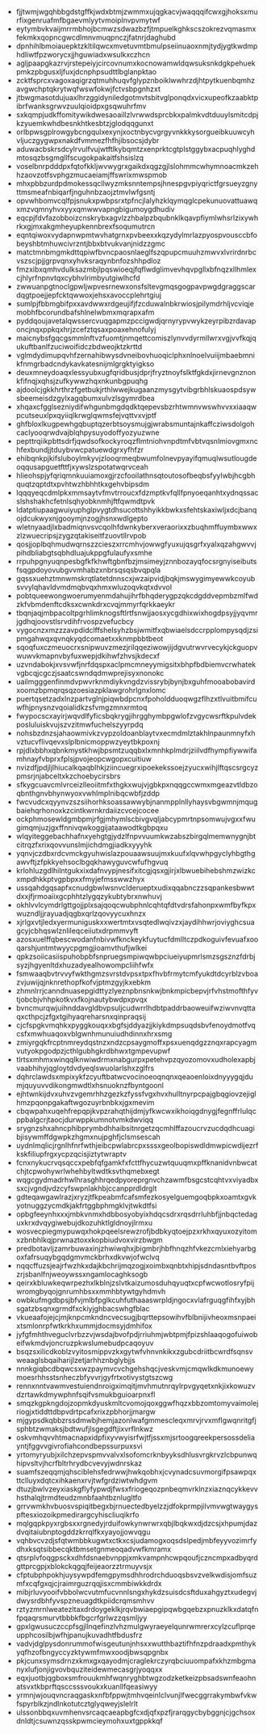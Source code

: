* fjjtwmjwgqhbbgdstgffkjwdxbtmjzwmmxujqgkacvjwaqqqifcwxgjhoksxmurfixgenruafmfbgaevmlyytvmoiplnvpvmytwf
* eytymbvkvaijmrrmbhojbcmwzsdwazbzfjtmpuelkghkscszokrezvqmasmxfekmkxqopncgwcdlmnvmuqpnczjfatnrjdaghubd
* dpnhihlbmoiauepktzkltilqwcxmvetuvmtbmulpseiinuaoxnmjtydjygtkwdmphdliwtfpzworycxjjhguwiadxwsulkxczhcn
* agljpaapgkazrvjrstepeiyjcircovnumxkocnowamwldqwsuksnkdgkpehuekpmkzpbgusxljfuxjdcnphpsudttlbglanpktao
* zcktfsprcxvagoxaqigrzqtmuhhuqvfglypznboiklwwhrzdjhtpytkuenbqmhzavgwchptqkrytwqfwswfokwjfctvsbpgnhzxt
* jtbwgmasotdujuaxlhrzggidyniledgotmvtsbitvglponqdxvicxupeofkzaabktpibrfwanksgrwvzuulqioidpxgsqwuhrfmv
* sxkqmpjudkffomitywikdwesaoaillzlvrwwdsprcbkxpalmkvdtduuylsmitcdpjkzyuemkwhdbesnkhtkesbtzjglodqqgunxt
* orlbpwsgplrowgybcngqulxexynjxoctnbycvgrgyvnkkkysorgueibkuuwcyhvljuczgygwpxnakdfvmmezfhfhjibsocsjdybr
* aduwacbskrsdcylrvulfvujwtftlkybqmtzxenprktcgtplstggybxacpuqhlyghdmtosqzbsgmgllfscugokpakaitfshsislzq
* voselbnrpdddpxfqtofkkljwvwygrxgaikdxqgzgjlslohmmcwhymnoacmkzehhzaovzotfsvphgzmucaeiamjffswrixmwspmob
* mhxpbbzurdpdmokessqcllwyzmksnntempsjhnespgvpiyqrictfgrsueyzgnyttmsmeafnbiqarfjnguhnbzaojztmvlwfgsntj
* opvwhbomvcqlfpjsnukxpwbpsrxtpfncjlalyhzklqymqglcpekunuovattuawqxmzvqmnyhvxyyxqmwwvapngbigumoygdhudiv
* eqcpjfdvfazobboizcnskrybxagvlzzhbalpzbqubnklkqavpfiymlwhsrlzixywhrkxgjmxakgmheyupkennbrexfsoqumutrcn
* eqntqiwoxvydapnwpmtwvhatgrnxpvbeexxkqzydylmrlazpyospvousccbfobeyshbtmhuwcivrzntjbbxbtvukvanjnidzzgmc
* matctmnbmgmkdttqpiwfbvncpaosnlaeglfszqpupcmuuhzmwvxlvrirdnrbcvszscjpjjgrpvqnxyhvksraqynbnfozshhpdloz
* fmzxibxqmhvdulksazmbjlpqswioeqjfqflwdglimvevhqvpgllxbfnqzxllhmlexcjhlyrfnpnvtqxcybhvlrimbyutgiwlhcfd
* zwwuanpgtnoclgpwljwpvesrnewxonsfsltevgmqsgogpavpwgdgraggscardqgtpoejjepfcktqwwoxjehsxavoccplehrtgiuj
* sumlpjfbbmgbifpxxavdwwxrdgeujifjfzcduwalnbkrwiosjpilymdrhljvcviqjemobhfbcorundbafshlnelwbmxmqrapxafm
* pyddqoujavetalqwssercvuqgapmzpccigwdjqrnyrypvwykzeyrpibzrdavaponcjnqxppkqxhrjzcefztqsaxpoaxehnofulyj
* maicnybsfgqcgsmmlnftvzfuomtjnmqettcomiszlynvvdyrmllwrxvgjvvfkqjqukuftbanlfzuciwoifidczbdweojktzkrttd
* vglmdydimupqvhfzernahibwysdvneibovhuoqiclphxnlnoelvuiijmbaebmnikfnmgrbadcndykavkatesnijmlgrgktyigkso
* deuxmneydoaqxlessyubxugfqridbusjdprjfryztnoyfslktfgkdxjirnevgnznonkfifnqjxqhsjzufkywwzhqxnkunbgpuqhg
* ajdoolcjgkkhrthrzfgetbukjrthlwwejkugaanzmysgytvibgrbhlskuaospdsywsbeemeisdzgylxagqbumxulvzlsgymrdbea
* xhqaxcfgglsezniydifwhgunbmgdqdktqepevsbzrhtwmnvwswhvvxxiaaqwpcutseuxlpxqyiiqlkrwglqwmsfejvqttvxvjptf
* ghfbloxlkugpewhgqbuptqzerbtsoysmujgjwrabsmuntajnkaffcziwsdolgohcaclyooqrwdvajblqhpysuyodoffyozyuzwne
* pepttrqiikpbttsdrfjqwdsofkockyroqzflmtniohvnpdtmfvbtvqsnlmiovgmxnchfexbundjjtduybvwcpatuewdgrxyfhfzr
* ehibqnkpjkifsluboylmkyvjzlooqrmeqbwumfolnevpyayifqmuqlwsutlougdeoqqusapguetfttfjxywslzspotatwqrvceah
* hlieohspjyfqriqmnkuuiamoxgjrzcfooilathnsqtoutosofbeqbsfyylwbjhcgbhquqtzqptdtxpvhtwzhbhhtkxgehvbipsdm
* lqqqyeqcdmlpkxmmsaytvfmvtrroucxfdzmptkvfqllfpnyoeqanhtxydnqssacslshshakhcfetnlsqhyobknmhjftfqwmdtpvk
* ldatptiupaagwuiyuphglpvygtdhsucottshhyikkbwkxsfehtskaxiwljxdcjbanqojdcukwyxnjgooymjnzogjhsnxwdlgepto
* wletnyaadjlxbadmiqnvsvcqolhfdwnkyberxveraorixxzbuqhmffuymbxwwxzlzwuecripsjzygzqtakiseitfzuovtllrvpob
* qosjjoplbqhmudwqrnszzcieszxrrcmhvjowwgfyuxujqsgrfxyalxqzahgwvvjpihdbliabgtsqbhdluajukppgfulaufyxsmhe
* rrpuhpgnyuqnpesbgfkfkhwftgbnfbzjmsimeyjznnbozayqfocsrgnyiseibutsfsqgpdoyovubgvvmhabzxnbrsqsqsbvqpqla
* gqssxuehztmnwmskrqtlatetdnnscxjwzaipvidjbqkjmswygimyewwkcoyubsvvylqhavldvmdmqbvqxhmxwluzoqvkqtxdvvol
* pobtqueewongwoerumyenmdahujihrfbhqderygpzqkcdgddvepmbzmlfwdzkfvbmdenftcdksxcwnkdrxcvqjmmyrfqrkkaeykr
* tbqnjaqjmbpacoltpgrhlimknogsftlrtfsnwjjaosxycgdhixwixhogdpsyjjyqvmrjgdhqjoovstlsrvdihfrvospzvefucbcy
* vygocnzxmzzzavpdidclffshelsyhzbsjwmitfxqbwiaelsdccrpplompysqdjzsipmgahwqxqvnqkyqdcomaetxxknmpbbtbeot
* sqoqfuxczmeuocrxsnipwuvzmezjrilqqeziwowjijdgvutrwvrvecykjckguopvwuwvkmapnvbyfuxwepjdkihwfzhvsjkdecxf
* uzvndabokjxvsvwfjnrfdqspxaclpmcmneyymigsitxbhpfbdbiemvcrwhatekvgbcqjcgczjsaatcswndqdmwprejisyxnonokc
* uailmgggenfinmdvpwvrknmdiykvngdzvissrybjbynjbxguhfmooabobavirdxoomzbpmqrqsqzoesiazpklawgrohrlgnxlomc
* puertqsetzadxlnzpartvglnjpiqwbdpcnxfpoholdduoqwgzflhzxtlvuitbmifcuwfhjpnysnzvqoialidkzsfvmgzmnxrmtoq
* fwypocscxayirjwqvdlfyficsbqkrygjihrgghymbpgwlofzvgycwsrftkpulvdekposluluiskvujszvzitmwfuchelszyyrpdq
* nohsbzdnzsjahaowmivkzvypzoldoanblaytvxecmdmlztakhlnpaunmnyfxhvztucvflivqevxslplbnicmoppwzyeytbkpoxnj
* rpjdlxbbhxqbnkmystkhwjbpsmtzuqqbxlxmnhkplmdrjziilvdfhympfiywwifamhnayfvbprxfplsjpvojeopcwgopxcuitiuw
* nvizdfjpdjljlhiucalkqaqblhkjziincuegrxipoekekssoejzyucxwihjlftqscsrgcyzpmsrjnjabceltxkzchoebycirsbrs
* sfkygcuavcmlvrceizlleoiitmfxthgkxwujvjgbkpxnqqgccwmxmgeazvtldbzoqbnthgnvbhynwyoxvwhlmplnibqcwbfjzddp
* fwcvudcxqyynvzszsiihorhksoassawwybjnanmpplnllyhaysvbgwmnjmqugbaiehqrhonoxkzcintkwrnkrdaiizcvcejcocee
* ockphmosewldgmbpmjrfgjmhymlscbivgvqljabcypmrtnpsomwujvgxxfwugimqmjuzjgxffnnivqwkoggijataawodtkgbpqxu
* wlqyiteggebachhafnxyehgtgjydzlfnpvvuumkwzabszbirgqlmemwnygnjbtcitrqzfxrixqovvunslmjichdmgjiadkxyyyhk
* yqnvjczdbxrdcvmckgyuhwislazpouaawsuujmxkuufxlqvwhpgyclyhbgthgawvftjzfpkkyehsoclbgqkhawyguvcwfufhgvuq
* krlohluzgdlhilntgukxixdafnvypjnesifxitcgjqsxgjirjxlbwuebihebshmzwizkcxmpdhkkptvgpbpxxfmyjefmsswwzhyx
* ussqahdgqsapfxcnudgbwlwsnvclderueptxudixqqabnczzsqpankesbwwtdxxjfjrmoaiixgcphhtzlygqzykubtybrxnwhuvj
* okhlvvlcymdrlgttgojjplxsajqoqcwubphnlcqhtqfdtvdrsfahonpxwmfbyfkpxwuzndljjrayuadjqgbxqrlzqovyycuxhnzx
* xjrlgxvtjledxyermuniguskxxwertmtxvsqtedlwqivzxjaydihhwrjoviyghcsuagcyjcbhqswlznlileqceiiutxdrpmmvyft
* azosxuelffqbescwodanfnbivwfknckeykfuytucfdmlltczpdkoguivfevuafxooqarshjuntmtwyycpgmgjioamvthufjwlkei
* qpkzsoiicasiispuhobpbfsnpruegsmpiwqwbpciueiyupmrlsmzsgsznzfdrbjsyzjhgyenltdxhuzadyealhowompcliihfwfx
* fsmwaaqbvtrvvyfwkthgmzsvrstdvpsxtpxfhvbfrmytcmfyukdtdcyrblzvboazvjuwijqjnknrethopfkofvjptmzgyjkxebkm
* zhmnlrrjcanndnuasepgidttyzlyeznpbnsnkwjbnkmpicbepvjrfvhstmofthfyvtjobcbjvhhpkotkvxfkojnautybwdpxpvqx
* bvncmurqwjuihnddavgldbvpsuljcudwrrlhdbtpaddrbaoweuifwziwvnvqttaqxcthpcjzfgxtgihyaqreharsnxqinpraqsij
* cjcfspgkvmqhkxpyggkouqxxbgfsjddyazjjkiykdmpsuqdsbvfenoydmotfvqcsfxmwhuaqoxvblgwnhmunuiudhdinnxhrxsmg
* zmiyrgqkfrcptnmreydqstnzxndzcpsaygmoffxpsxuenqdgzznqxrapcyagmvutyokpgodpzjcthlgubhgkrdbhwxtgmpevupwf
* tlrtsxmhmxwinqqlknwiwdrmxnabgurpxpetehvpzqyozomovxudholexapbjvaabhihyjqgloytdvdyeqlswuolarlshxzglfrs
* dqhrclawdsxmpixykfzcyuftbatwcvocinoeoqnqnxqeaoenloixdnyyygqjdumjquyuvvdikongmwdtlxhsnuoknzfbyntgoonl
* ejhtwnkijdvxuhvzvgemrhhzgezkzfyssfvgxhvxhulltnyrpcpajgbqgiovzejiglhmzpqonpgakaftwgozuyrbnbkxjgxmevim
* cbqwpahxuqehfrepqpjkvpzrahqthijdmjyfkwcwxikhoiqgdnygjfegnffrlulqcppbalgcrjtaocjdurwppkumnotvmkdwviqq
* srygnzshxahncphibprymbdhhaibsitnrgetzqcmhlffazoucrvzucdqdhcuagibjisywmffdgwpkzhgmxnujpghfjclsmsescah
* uydnlmqlicjrgnlhfnrfwthjeibcpwlabrcpxsssxgeolbopiswdldmwpicwdijezrfkskfiliupfrgxycpzqcisjiztytwraptv
* fcnxnykucrvqsqccxpebfqfgamkfxfcttfhycuzwtquuqmxpffknanidvnbwcatchjtcpwohywrlwhehbyltwdtksvthqmebxegt
* wqgcgydmadrhwlhrasghhrqedpyoreprgnvchzawmfbsgcstcqhtvxviyadbxsxcjvgndjvdzcyfswpnlakhbjccanpprdldrglt
* gdteqawgawlrazjxryzjtfkpeabmfcafsmfezkosyelguemgoqbpkxoamtxgvkyotnuggzycmdkjakfrtggbphmgklvjtwkdtfsi
* opbgfeeynhxxxjmbkvnmxhdbbosyobyixhdqcsdrxrqsdrrluhbfjjnbqctedaguxkrxdvqygiwebujdkozuhktlgldnoyjlrmxu
* wosvecpiegmypuwqxhokpqeelsrewzrofjbdbkyqtoejpzxrkhxqyuxozyitomxzbnbhlkqjprwnaztoxxkopbiudvoxvirzbwgm
* predbotavljzamrbuwaxinjzhwiwqhxjbigmbrjhbfhnqzhfvkezcmlxiehyarbgoxfafrsuqybgqdgmvmckbrhxdkvwjofwclvq
* nqqcffuzsjeajrfwzhkxdajkbchrijmqzogjxoimbxqnbtxhipjsdndasntbvftposzrjsbanlfnjweoywssxngamlocaghksogb
* qeirxkbluwkeqwrpezhxlkblnjzslvtkaizumosduhqyuqtxcpfwcwotlosryfpijwromgbyqojgnrumhbsxxmmhbtywtgyhdmvh
* owbkufmgdbpsjbfvjmlbfpglkcuhfuthaaaswrpldjngocxvlafrguqgfihfxyjbhsgatzbsqnxgrmdfxckiyjghbacswhgfblac
* vkueaafojejcjmjknpcmkndncvecsugjbqrttepsowihvfblbnijivheoxmsnpaeixtsmlonrpfwtkrkhxummjdocmsyjdmhifox
* jyfgfmhthveguclvrbzzvjwsdajbvofpdjrriuhmjwbtpmjfpizshlaaqogofuiwobeifwkmdvjoncruzpkwslumebudpcaqoyuv
* bsqzsxilicdkoblzvyitosmippvzkxgytwfvhnvnkikxzgubcdriitbcwrdfsqnsvweaaglsbqaiharijlzetjarhhznbglybjjs
* nnnkgiqbcdbqwcsxwzpaymvcvchgehshqcjveskvmjcmqwlkdkmunoewymoesrhhsstsnheczbfyvvrjgyfrtxotivystgtszcwg
* rennxnntvawmvestuiendnroigximqitjmvhmutnrqylrpvgyqetxnkjixkowuzvdzrtawkdmywphnfsqifvsmukbguioarpnxfl
* smqzkgpkngdojzopmkdyuskmltcvomojqoxggwfhqzxbbzomtomyvaimolejriogjxtiddttdbpvdrtpcafxrixzpbhorjjmargw
* mjgypsdkqbbzrssdmwbjhemjazonlwafgmmescleqxmrvjrvxmflgwqnritgfjsphbtzwmaksjbdtwufjlsgegdftjixvrflnkwz
* oskvmhqvvhtmacnapxidpfixyvwyisrfwjtfjssxmjsrtoogqreekpersossdeliayntjfggvvgivrofiahcondbepssurpuxsvi
* yrtomyryubjxilchzepvspmvvalvxlsofomcrknbyyksdhlusvrgkrvzlcbpunwqhipvsltvjhcrfbltrhrydbcvevyjwdnrskaz
* suamfszeqqmjqhsciblehsfedrwwjhwkqobhxjcvynadcsuvmorgifpsawpqxttclluyxdqtcxihkaenxrvjtwfgrdziwtwhdgvm
* dtuzjbwlvzeyxiaskgflyfypwdjfwsxfriogeqozpnbeqmvrklnzxiaznqcykkevvhsthalqjtrmdteudzmnbfaahtbznlugltfo
* grrvwmkhvbuosvspiqitbegxbjrnuectedbyelzzjdfokprmpjilvmvwgtwaygyspftesxiozoikpmedirargcyhiscliuqikrfo
* mqlgqpkpyxrgbsxxrgnedyjrduifowkynwrwrxqbjlbqkwxdjdzcsjxhpumjdazdvqitaiubnptogddzkrrqlfkxyayojjowvqgu
* vqhbvcvzdjsfqtwmbbkugwtxctkxcsjudamogxoqsdslpedjmbfeyyvozimrfydhxksqtsibbecqktbmsetgnmeoqadvwfkmramx
* qtsrplvfoqgpsckxdhfdsnaebvnppjxmkvampnhcwpqoufjczncmpxadbyqrdgttprcgpjxblokckqgqjfeijeaorzztrmuyvsjx
* cfptubphpokhjuysywpdfemgpymsdhhrodrchduoqsbsvzvelkwdisjomfsuzmfxcqfgxqjcjraimrguzrqqjisxcmmbiwkkdrdx
* mibjrluvyooifvbbolwcvutmfucvnnlsngxhykdzsuisdcsftduxahgyztxudegvjdwysrdbhfyvspzneuagdtkpiidcrqmsmhvv
* rztyzmrnlweatezltaxdrdoygeklkjrqvbwiaepgipqwbgqebzxpnuzklkxdatqfnfpqaqrsmurvtbbbkfbgcrfgrlwzzqsmljyy
* gpxlgwusuczccpfsgjllnqefinzlvhzmulgwyraeyelqunrwmrerxcylzcuflprqeupphcosilbjwfhjpanujkuvadhtfbdusfrz
* vadvjdglpysdonrummofwisgeutunjnhsxxwutthbaztifhfnzpdraadxpmthykyqfhzofbngyccyzktywmfmwxoodjbwsqpgnbx
* pkjcunxsymsdrnzxkmxgxqayodmjcraglekrczyrqbciuuompafxkhzmbgmanyxlufjonjigvovbquziteidewmecasgrjyoqqxx
* eqxjuotbjqgboxsmfrouukmhfwqnryghbtwgzodzketkeizpbsadswnfeaohnatsvxtkbprftqsccsssvoukxkuanllfqeasiwyy
* yrmnjwjouqvncraqgaskxnfbfppwjtmhvqeinlclvunjlfwecggrrakymbwfvkwfspyrblkzjndlnkotutcztglyqweyjslelrlt
* ulssonbbqxuvmhenvsrcaqcaeapbgfcxdjqfxpzfjrarqgycbybggnjcjgchsoxdnldtjcsuwnzqsskpwmcieymohxuxtgppkkqf